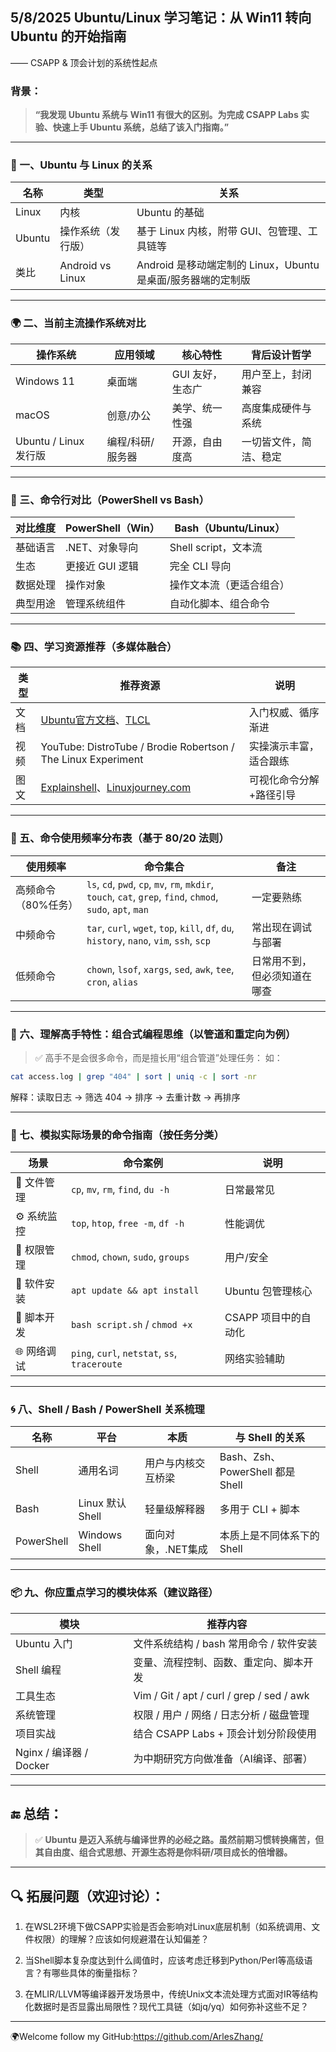 ## 5/8/2025 Ubuntu/Linux 学习笔记：从 Win11 转向 Ubuntu 的开始指南
—— CSAPP & 顶会计划的系统性起点

### 背景：

> **“我发现 Ubuntu 系统与 Win11 有很大的区别。为完成 CSAPP Labs 实验、快速上手 Ubuntu 系统，总结了该入门指南。”**

---

### 🧭 一、Ubuntu 与 Linux 的关系

| 名称     | 类型               | 关系                                        |
| ------ | ---------------- | ----------------------------------------- |
| Linux  | 内核               | Ubuntu 的基础                                |
| Ubuntu | 操作系统（发行版）        | 基于 Linux 内核，附带 GUI、包管理、工具链等               |
| 类比     | Android vs Linux | Android 是移动端定制的 Linux，Ubuntu 是桌面/服务器端的定制版 |

---

### 🌍 二、当前主流操作系统对比

| 操作系统               | 应用领域      | 核心特性       | 背后设计哲学      |
| ------------------ | --------- | ---------- | ----------- |
| Windows 11         | 桌面端       | GUI 友好，生态广 | 用户至上，封闭兼容   |
| macOS              | 创意/办公     | 美学、统一性强    | 高度集成硬件与系统   |
| Ubuntu / Linux 发行版 | 编程/科研/服务器 | 开源，自由度高    | 一切皆文件，简洁、稳定 |

---

### 🔄 三、命令行对比（PowerShell vs Bash）

| 对比维度 | PowerShell（Win） | Bash（Ubuntu/Linux） |
| ---- | --------------- | ------------------ |
| 基础语言 | .NET、对象导向       | Shell script，文本流   |
| 生态   | 更接近 GUI 逻辑      | 完全 CLI 导向          |
| 数据处理 | 操作对象            | 操作文本流（更适合组合）       |
| 典型用途 | 管理系统组件          | 自动化脚本、组合命令         |

---

### 📚 四、学习资源推荐（多媒体融合）

| 类型 | 推荐资源                                                                                   | 说明           |
| -- | -------------------------------------------------------------------------------------- | ------------ |
| 文档 | [Ubuntu官方文档](https://ubuntu.com/tutorials)、[TLCL](https://linuxcommand.org/tlcl.php)   | 入门权威、循序渐进    |
| 视频 | YouTube: DistroTube / Brodie Robertson / The Linux Experiment                          | 实操演示丰富，适合跟练  |
| 图文 | [Explainshell](https://explainshell.com/)、[Linuxjourney.com](https://linuxjourney.com) | 可视化命令分解+路径引导 |

---

### 🔢 五、命令使用频率分布表（基于 80/20 法则）

| 使用频率        | 命令集合                                                                                                        | 备注             |
| ----------- | ----------------------------------------------------------------------------------------------------------- | -------------- |
| 高频命令（80%任务） | `ls`, `cd`, `pwd`, `cp`, `mv`, `rm`, `mkdir`, `touch`, `cat`, `grep`, `find`, `chmod`, `sudo`, `apt`, `man` | 一定要熟练          |
| 中频命令        | `tar`, `curl`, `wget`, `top`, `kill`, `df`, `du`, `history`, `nano`, `vim`, `ssh`, `scp`                    | 常出现在调试与部署      |
| 低频命令        | `chown`, `lsof`, `xargs`, `sed`, `awk`, `tee`, `cron`, `alias`                                              | 日常用不到，但必须知道在哪查 |

---

### 🔁 六、理解高手特性：组合式编程思维（以管道和重定向为例）

> ✅ 高手不是会很多命令，而是擅长用“组合管道”处理任务：
> 如：

```bash
cat access.log | grep "404" | sort | uniq -c | sort -nr
```

解释：读取日志 → 筛选 404 → 排序 → 去重计数 → 再排序

---

### 💼 七、模拟实际场景的命令指南（按任务分类）

| 场景      | 命令案例                                          | 说明            |
| ------- | --------------------------------------------- | ------------- |
| 📁 文件管理 | `cp`, `mv`, `rm`, `find`, `du -h`             | 日常最常见         |
| ⚙️ 系统监控 | `top`, `htop`, `free -m`, `df -h`             | 性能调优          |
| 🔐 权限管理 | `chmod`, `chown`, `sudo`, `groups`            | 用户/安全         |
| 🔌 软件安装 | `apt update && apt install`                   | Ubuntu 包管理核心  |
| 🧪 脚本开发 | `bash script.sh` / `chmod +x`                 | CSAPP 项目中的自动化 |
| 🌐 网络调试 | `ping`, `curl`, `netstat`, `ss`, `traceroute` | 网络实验辅助        |

---

### 🌀 八、Shell / Bash / PowerShell 关系梳理

| 名称         | 平台             | 本质          | 与 Shell 的关系                  |
| ---------- | -------------- | ----------- | ---------------------------- |
| Shell      | 通用名词           | 用户与内核交互桥梁   | Bash、Zsh、PowerShell 都是 Shell |
| Bash       | Linux 默认 Shell | 轻量级解释器      | 多用于 CLI + 脚本                 |
| PowerShell | Windows Shell  | 面向对象，.NET集成 | 本质上是不同体系下的 Shell             |

---

### 📦 九、你应重点学习的模块体系（建议路径）

| 模块                   | 推荐内容                                      |
| -------------------- | ----------------------------------------- |
| Ubuntu 入门            | 文件系统结构 / bash 常用命令 / 软件安装                 |
| Shell 编程             | 变量、流程控制、函数、重定向、脚本开发                       |
| 工具生态                 | Vim / Git / apt / curl / grep / sed / awk |
| 系统管理                 | 权限 / 用户 / 网络 / 日志分析 / 磁盘管理                |
| 项目实战                 | 结合 CSAPP Labs + 顶会计划分阶段使用                 |
| Nginx / 编译器 / Docker | 为中期研究方向做准备（AI编译、部署）                       |

---

## 🔚 总结：

> ✅ **Ubuntu 是迈入系统与编译世界的必经之路。虽然前期习惯转换痛苦，但其自由度、组合式思想、开源生态将是你科研/项目成长的倍增器。**

---

## 🔍 拓展问题（欢迎讨论）：

1. 在WSL2环境下做CSAPP实验是否会影响对Linux底层机制（如系统调用、文件权限）的理解？应该如何规避潜在认知偏差？

2. 当Shell脚本复杂度达到什么阈值时，应该考虑迁移到Python/Perl等高级语言？有哪些具体的衡量指标？

3. 在MLIR/LLVM等编译器开发场景中，传统Unix文本流处理方式面对IR等结构化数据时是否显露出局限性？现代工具链（如jq/yq）如何弥补这些不足？

---

🌍Welcome follow my GitHub:https://github.com/ArlesZhang/
